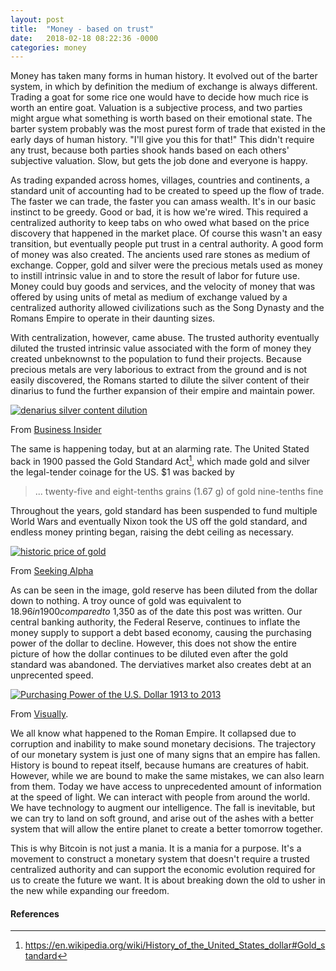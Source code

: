 ```yaml
---
layout: post
title:  "Money - based on trust"
date:   2018-02-18 08:22:36 -0000
categories: money
---
```


Money has taken many forms in human history. It evolved out of the barter system, in which by definition the medium of exchange is always different. Trading a goat for some rice one would have to decide how much rice is worth an entire goat. Valuation is a subjective process, and two parties might argue what something is worth based on their emotional state. The barter system probably was the most purest form of trade that existed in the early days of human history. "I'll give you this for that!" This didn't require any trust, because both parties shook hands based on each others' subjective valuation. Slow, but gets the job done and everyone is happy.

As trading expanded across homes, villages, countries and continents, a standard unit of accounting had to be created to speed up the flow of trade. The faster we can trade, the faster you can amass wealth. It's in our basic instinct to be greedy. Good or bad, it is how we're wired. This required a centralized authority to keep tabs on who owed what based on the price discovery that happened in the market place. Of course this wasn't an easy transition, but eventually people put trust in a central authority. A good form of money was also created. The ancients used rare stones as medium of exchange. Copper, gold and silver were the precious metals used as money to instill intrinsic value in and to store the result of labor for future use. Money could buy goods and services, and the velocity of money that was offered by using units of metal as medium of exchange valued by a centralized authority allowed civilizations such as the Song Dynasty and the Romans Empire to operate in their daunting sizes.

With centralization, however, came abuse. The trusted authority eventually diluted the trusted intrinsic value associated with the form of money they created unbeknownst to the population to fund their projects. Because precious metals are very laborious to extract from the ground and is not easily discovered, the Romans started to dilute the silver content of their dinarius to fund the further expansion of their empire and maintain power.

[![denarius silver content dilution](http://static.businessinsider.com/image/4c24fdc77f8b9aa831170300-750.jpg)][1]

From [Business Insider][1]

The same is happening today, but at an alarming rate. The United Stated back in 1900 passed the Gold Standard Act[^1], which made gold and silver the legal-tender coinage for the US. $1 was backed by 

> ... twenty-five and eight-tenths grains (1.67 g) of gold nine-tenths fine

Throughout the years, gold standard has been suspended to fund multiple World Wars and eventually Nixon took the US off the gold standard, and endless money printing began, raising the debt ceiling as necessary.

[![historic price of gold](https://static.seekingalpha.com/uploads/2011/3/7/520519-129951827437763-UltraLong.jpg)][2]

From [Seeking Alpha][2]

As can be seen in the image, gold reserve has been diluted from the dollar down to nothing. A troy ounce of gold was equivalent to $18.96 in 1900 compared to ~$1,350 as of the date this post was written. Our central banking authority, the Federal Reserve, continues to inflate the money supply to support a debt based economy, causing the purchasing power of the dollar to decline. However, this does not show the entire picture of how the dollar continues to be diluted even after the gold standard was abandoned. The derviatives market also creates debt at an unprecented speed.

<div class='visually_embed'><iframe width='1' height='1' style='width: 1px !important; height: 1px !important; position: absolute;left: -100px !important;' src='https://visual.ly/track.php?q=https://visual.ly/community/infographic/economy/purchasing-power-us-dollar-1913-2013&slug=communityinfographiceconomypurchasing-power-us-dollar-1913-2013'></iframe><a href="https://visual.ly/community/infographic/economy/purchasing-power-us-dollar-1913-2013/?utm_source=visually_embed"><img class='visually_embed_infographic' src='https://visual.ly/node/image/69999?_w=540' alt='Purchasing Power of the U.S. Dollar 1913 to 2013' /></a><div class='visually_embed_cycle'></div><p> From <a href='https://visual.ly?utm_source=content-embed&utm_medium=embed'>Visually</a>.</p></div>

We all know what happened to the Roman Empire. It collapsed due to corruption and inability to make sound monetary decisions. The trajectory of our monetary system is just one of many signs that an empire has fallen. History is bound to repeat itself, because humans are creatures of habit. However, while we are bound to make the same mistakes, we can also learn from them. Today we have access to unprecedented amount of information at the speed of light. We can interact with people from around the world. We have technology to augment our intelligence. The fall is inevitable, but we can try to land on soft ground, and arise out of the ashes with a better system that will allow the entire planet to create a better tomorrow together. 

This is why Bitcoin is not just a mania. It is a mania for a purpose. It's a movement to construct a monetary system that doesn't require a trusted centralized authority and can support the economic evolution required for us to create the future we want. It is about breaking down the old to usher in the new while expanding our freedom.



[1]: http://www.businessinsider.com/chart-of-the-day-roman-denarius-2010-6
[2]: https://seekingalpha.com/article/256917-riding-the-second-gold-bubble


#### References

[^1]: https://en.wikipedia.org/wiki/History_of_the_United_States_dollar#Gold_standard 
[^2]: https://en.wikipedia.org/wiki/Tulip_mania



